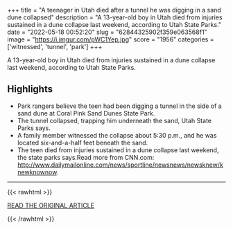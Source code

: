 +++
title = "A teenager in Utah died after a tunnel he was digging in a sand dune collapsed"
description = "A 13-year-old boy in Utah died from injuries sustained in a dune collapse last weekend, according to Utah State Parks."
date = "2022-05-18 00:52:20"
slug = "62844325902f359e063568f1"
image = "https://i.imgur.com/pWC1Yep.jpg"
score = "1956"
categories = ['witnessed', 'tunnel', 'park']
+++

A 13-year-old boy in Utah died from injuries sustained in a dune collapse last weekend, according to Utah State Parks.

## Highlights

- Park rangers believe the teen had been digging a tunnel in the side of a sand dune at Coral Pink Sand Dunes State Park.
- The tunnel collapsed, trapping him underneath the sand, Utah State Parks says.
- A family member witnessed the collapse about 5:30 p.m., and he was located six-and-a-half feet beneath the sand.
- The teen died from injuries sustained in a dune collapse last weekend, the state parks says.Read more from CNN.com: http://www.dailymailonline.com/news/sportline/newsnews/newsknew/knewknownow.

---

{{< rawhtml >}}
  <p class="article-category">
    <a target="_blank" href="https://www.cnn.com/2022/05/17/us/teen-dies-utah-park-dune-collapse/index.html">READ THE ORIGINAL ARTICLE</a>
  </p>
{{< /rawhtml >}}
